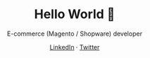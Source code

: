 <h1 align="center">Hello World 👋</h1>
<p align="center">E-commerce (Magento / Shopware) developer</p>

<p align="center">
  <a href="https://www.linkedin.com/in/tykfyr" target="_blank">LinkedIn</a> &middot 
  <a href="https://twitter.com/tykfyr" target="_blank">Twitter</a>
</p>
